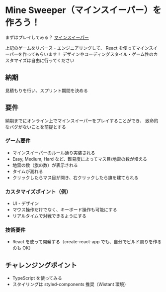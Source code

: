 # Mine Sweeper（マインスイーパー）を作ろう！

まずはプレイしてみる？
[マインスイーパー](https://www.google.com/search?q=minesweeper)

上記のゲームをリバース・エンジニアリングして、
React を使ってマインスイーパーを作ってもらいます！
デザインやコーディングスタイル・ゲーム性のカスタマイズは自由に行ってください

## 納期

見積もりを行い、スプリント期間を決める

## 要件

納期までにオンライン上でマインスイーパーをプレイすることができ、
致命的なバグがないことを前提とする

### ゲーム要件

- マインスイーパーのルール通り実装される
- Easy, Medium, Hard など、難易度によってマス目/地雷の数が増える
- 地雷の数（旗の数）が表示される
- タイムが測れる
- クリックしたらマス目が開き、右クリックしたら旗を建てられる

### カスタマイズポイント（例）

- UI・デザイン
- マウス操作だけでなく、キーボード操作も可能にする
- リアルタイムで対戦できるようにする

### 技術要件

- React を使って開発する（create-react-app でも、自分でビルド周りを作るのも OK）

## チャレンジングポイント

- TypeScript を使ってみる
- スタイリングは styled-components 推奨（Wistant 環境）
